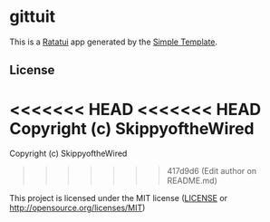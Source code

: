 # gittuit

This is a [Ratatui] app generated by the [Simple Template].

[Ratatui]: https://ratatui.rs
[Simple Template]: https://github.com/ratatui/templates/tree/main/simple

## License

<<<<<<< HEAD
<<<<<<< HEAD
Copyright (c) SkippyoftheWired
=======
Copyright (c) SkippyoftheWired
>>>>>>> 417d9d6 (Edit author on README.md)

This project is licensed under the MIT license ([LICENSE] or <http://opensource.org/licenses/MIT>)

[LICENSE]: ./LICENSE
